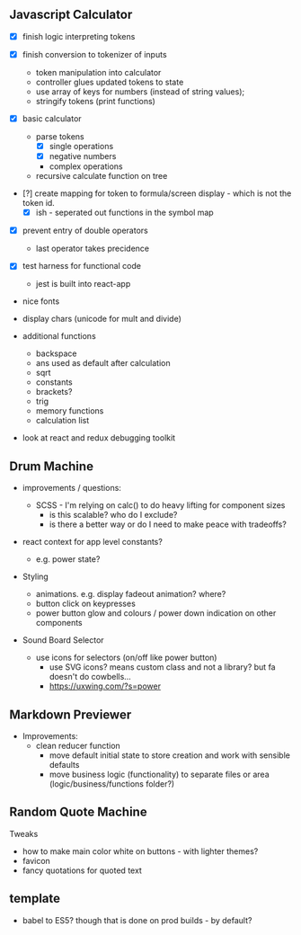 ## Javascript Calculator

- [x] finish logic interpreting tokens

- [x] finish conversion to tokenizer of inputs
    - token manipulation into calculator
    - controller glues updated tokens to state
    - use array of keys for numbers (instead of string values);
    - stringify tokens (print functions)

- [x] basic calculator 
    - parse tokens
        - [x] single operations
        - [x] negative numbers
        - complex operations
    - recursive calculate function on tree

- [?] create mapping for token to formula/screen display - which is not the token id.
    - [x] ish - seperated out functions in the symbol map

- [x] prevent entry of double operators
    - last operator takes precidence

- [x] test harness for functional code
    - jest is built into react-app

- nice fonts
- display chars (unicode for mult and divide)

- additional functions
    - backspace
    - ans used as default after calculation
    - sqrt
    - constants
    - brackets?
    - trig
    - memory functions
    - calculation list

- look at react and redux debugging toolkit

## Drum Machine

- improvements / questions:
    - SCSS - I'm relying on calc() to do heavy lifting for component sizes
        - is this scalable? who do I exclude?
        - is there a better way or do I need to make peace with tradeoffs?

- react context for app level constants?
    - e.g. power state?

- Styling
    - animations. e.g. display fadeout animation? where?
    - button click on keypresses
    - power button glow and colours / power down indication on other components

- Sound Board Selector
    - use icons for selectors (on/off like power button)
        - use SVG icons? means custom class and not a library? but fa doesn't do cowbells...
        - https://uxwing.com/?s=power


## Markdown Previewer 

- Improvements:
    - clean reducer function
        - move default initial state to store creation and work with sensible defaults
        - move business logic (functionality) to separate files or area (logic/business/functions folder?)

## Random Quote Machine

Tweaks
- how to make main color white on buttons - with lighter themes?
- favicon
- fancy quotations for quoted text

## template

- babel to ES5? though that is done on prod builds - by default?
